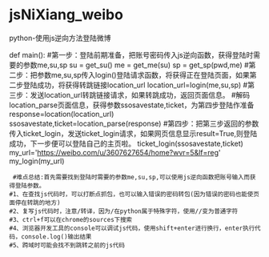 # jsNiXiang_weibo
python-使用js逆向方法登陆微博

def main():
    #第一步：登陆前期准备，把账号密码传入js逆向函数，获得登陆时需要的参数me,su,sp
    su = get_su()
    me = get_me(su)
    sp = get_sp(pwd,me)
    #第二步：把参数me,su,sp传入login()登陆请求函数，将获得正在登陆页面，如果第二步登陆成功，将获得转跳链接location_url
    location_url=login(me,su,sp)
    #第三步：发送location_url转跳链接请求，如果转跳成功，返回页面信息。
    #解码location_parse页面信息，获得参数ssosavestate,ticket，为第四步登陆作准备
    response=location(location_url)
    ssosavestate,ticket=location_parse(response)
    #第四步：把第三步返回的参数传入ticket_login，发送ticket_login请求，如果网页信息显示result=True,则登陆成功，下一步便可以登陆自己的主页啦。
    ticket_login(ssosavestate,ticket)
    my_url='https://weibo.com/u/3607627654/home?wvr=5&lf=reg'
    my_login(my_url)
    
     #难点总结:首先需要找到登陆时需要的参数me,su,sp,可以使用js逆向函数把账号输入而获得登陆参数。
    #1、在查找js代码时，可以打断点抓包，也可以输入错误的密码转包(因为错误的密码也能使页面停在转跳的地方)
    #2、复写js代码时，注意/转译，因为/在python属于特殊字符，使用//变为普通字符
    #3、ctrl+f可以在chrome的sources下搜索
    #4、浏览器开发工具的console可以调试js代码，使用shift+enter进行换行，enter执行代码，console.log()输出结果
    #5、跨域时可能会找不到跳转之前的js代码
